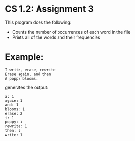 # CS 1.2: Assignment 3

This program does the following:
* Counts the number of occurrences of each word in the file
* Prints all of the words and their frequencies

# Example:
```
I write, erase, rewrite
Erase again, and then
A poppy blooms.
```

generates the output:
```
a: 1
again: 1
and: 1
blooms: 1
erase: 2
i: 1
poppy: 1
rewrite: 1
then: 1
write: 1
```
